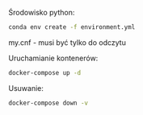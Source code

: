 Środowisko python:
```bash
conda env create -f environment.yml
```

my.cnf - musi być tylko do odczytu

Uruchamianie kontenerów:
```bash
docker-compose up -d
```

Usuwanie:

```bash
docker-compose down -v
```